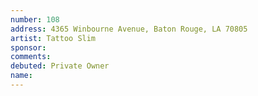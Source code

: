 ```yaml
---
number: 108
address: 4365 Winbourne Avenue, Baton Rouge, LA 70805
artist: Tattoo Slim
sponsor: 
comments: 
debuted: Private Owner
name: 
---
```

